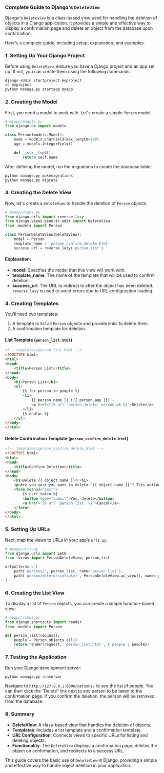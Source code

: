 ### Complete Guide to Django's `DeleteView`

Django's `DeleteView` is a class-based view used for handling the deletion of objects in a Django application. It provides a simple and effective way to display a confirmation page and delete an object from the database upon confirmation.

Here's a complete guide, including setup, explanation, and examples.

### 1. **Setting Up Your Django Project**

Before using `DeleteView`, ensure you have a Django project and an app set up. If not, you can create them using the following commands:

```bash
django-admin startproject myproject
cd myproject
python manage.py startapp myapp
```

### 2. **Creating the Model**

First, you need a model to work with. Let's create a simple `Person` model.

```python
# myapp/models.py
from django.db import models

class Person(models.Model):
    name = models.CharField(max_length=100)
    age = models.IntegerField()

    def __str__(self):
        return self.name
```

After defining the model, run the migrations to create the database table:

```bash
python manage.py makemigrations
python manage.py migrate
```

### 3. **Creating the Delete View**

Now, let's create a `DeleteView` to handle the deletion of `Person` objects.

```python
# myapp/views.py
from django.urls import reverse_lazy
from django.views.generic.edit import DeleteView
from .models import Person

class PersonDeleteView(DeleteView):
    model = Person
    template_name = 'person_confirm_delete.html'
    success_url = reverse_lazy('person_list')
```

#### Explanation:

- **model**: Specifies the model that this view will work with.
- **template_name**: The name of the template that will be used to confirm deletion.
- **success_url**: The URL to redirect to after the object has been deleted. `reverse_lazy` is used to avoid errors due to URL configuration loading.

### 4. **Creating Templates**

You’ll need two templates:

1. A template to list all `Person` objects and provide links to delete them.
2. A confirmation template for deletion.

#### List Template (`person_list.html`)

```html
<!-- templates/person_list.html -->
<!DOCTYPE html>
<html>
<head>
    <title>Person List</title>
</head>
<body>
    <h1>Person List</h1>
    <ul>
        {% for person in people %}
        <li>
            {{ person.name }} ({{ person.age }}) - 
            <a href="{% url 'person_delete' person.pk %}">Delete</a>
        </li>
        {% endfor %}
    </ul>
</body>
</html>
```

#### Delete Confirmation Template (`person_confirm_delete.html`)

```html
<!-- templates/person_confirm_delete.html -->
<!DOCTYPE html>
<html>
<head>
    <title>Confirm Deletion</title>
</head>
<body>
    <h1>Delete {{ object.name }}?</h1>
    <p>Are you sure you want to delete "{{ object.name }}"? This action cannot be undone.</p>
    <form method="post">
        {% csrf_token %}
        <button type="submit">Yes, delete</button>
        <a href="{% url 'person_list' %}">Cancel</a>
    </form>
</body>
</html>
```

### 5. **Setting Up URLs**

Next, map the views to URLs in your app’s `urls.py`.

```python
# myapp/urls.py
from django.urls import path
from .views import PersonDeleteView, person_list

urlpatterns = [
    path('persons/', person_list, name='person_list'),
    path('person/delete/<int:pk>/', PersonDeleteView.as_view(), name='person_delete'),
]
```

### 6. **Creating the List View**

To display a list of `Person` objects, you can create a simple function-based view:

```python
# myapp/views.py
from django.shortcuts import render
from .models import Person

def person_list(request):
    people = Person.objects.all()
    return render(request, 'person_list.html', {'people': people})
```

### 7. **Testing the Application**

Run your Django development server:

```bash
python manage.py runserver
```

Navigate to `http://127.0.0.1:8000/persons/` to see the list of people. You can then click the "Delete" link next to any person to be taken to the confirmation page. If you confirm the deletion, the person will be removed from the database.

### 8. **Summary**

- **DeleteView**: A class-based view that handles the deletion of objects.
- **Templates**: Includes a list template and a confirmation template.
- **URL Configuration**: Connects views to specific URLs for listing and deleting objects.
- **Functionality**: The `DeleteView` displays a confirmation page, deletes the object on confirmation, and redirects to a success URL.

This guide covers the basic use of `DeleteView` in Django, providing a simple and effective way to handle object deletion in your application.
